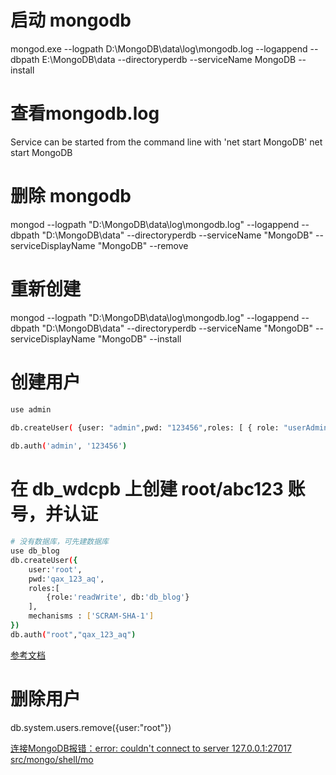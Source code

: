 #  启动 mongodb
mongod.exe --logpath D:\MongoDB\data\log\mongodb.log --logappend --dbpath E:\MongoDB\data --directoryperdb --serviceName MongoDB --install
# 查看mongodb.log
Service can be started from the command line with 'net start MongoDB'
net start MongoDB

# 删除 mongodb
mongod --logpath "D:\MongoDB\data\log\mongodb.log" --logappend --dbpath "D:\MongoDB\data" --directoryperdb --serviceName "MongoDB" --serviceDisplayName "MongoDB" --remove

# 重新创建
mongod --logpath "D:\MongoDB\data\log\mongodb.log" --logappend --dbpath "D:\MongoDB\data" --directoryperdb --serviceName "MongoDB" --serviceDisplayName "MongoDB" --install


# 创建用户
```bash
use admin
 
db.createUser( {user: "admin",pwd: "123456",roles: [ { role: "userAdminAnyDatabase", db: "admin" } ], mechanisms : ['SCRAM-SHA-1']})

db.auth('admin', '123456')
```
# 在 db_wdcpb 上创建 root/abc123 账号，并认证
```bash
# 没有数据库，可先建数据库
use db_blog
db.createUser({
    user:'root',
    pwd:'qax_123_aq', 
    roles:[
        {role:'readWrite', db:'db_blog'}
    ],
    mechanisms : ['SCRAM-SHA-1'] 
})
db.auth("root","qax_123_aq")
```
[参考文档](https://blog.csdn.net/xiaoxiangzi520/article/details/81094378)
# 删除用户
db.system.users.remove({user:"root"})

[连接MongoDB报错：error: couldn't connect to server 127.0.0.1:27017 src/mongo/shell/mo](https://www.cnblogs.com/now-future/p/6507249.html)
